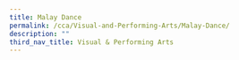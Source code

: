 ```yaml
---
title: Malay Dance
permalink: /cca/Visual-and-Performing-Arts/Malay-Dance/
description: ""
third_nav_title: Visual & Performing Arts
---
```

